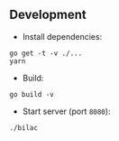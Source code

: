 ## Development

+ Install dependencies:

```
go get -t -v ./...
yarn
```

+ Build:

```
go build -v
```

+ Start server (port `8080`):

```
./bilac
```
